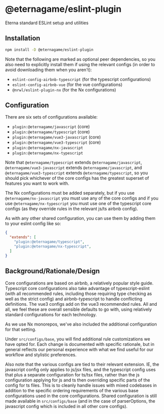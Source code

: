 # @eternagame/eslint-plugin

Eterna standard ESLint setup and utilities

## Installation

```sh
npm install -D @eternagame/eslint-plugin
```

Note that the following are marked as optional peer dependencies, so you also need to explicitly
install them if using the relevant configs (in order to avoid downloading them when you aren't):

- `eslint-config-airbnb-typescript` (for the typescript configurations)
- `eslint-config-airbnb-vue` (for the vue configurations)
- `@nrwl/eslint-plugin-nx` (for the Nx configurations)

## Configuration

There are six sets of configurations available:

- `plugin:@eternagame/javascript` (core)
- `plugin:@eternagame/typescript` (core)
- `plugin:@eternagame/vue3-javascript` (core)
- `plugin:@eternagame/vue3-typescript` (core)
- `plugin:@eternagame/nx-javascript`
- `plugin:@eternagame/nx-typescript`

Note that `@eternagame/typescript` extends `@eternagame/javascript`, `@eternagame/vue3-javascript` extends
`@eternagame/javascript`, and `@eternagame/vue3-typescript` extends `@eternagame/typescript`, so you should
pick whichever of the core configs has the greatest superset of features you want to work with.

The Nx configurations must be added separately, but if you use `@eternagame/nx-javascript` you must
use any of the core configs and if you use `@eternagame/nx-typescript` you must use one of the
typescript core configs (as they override rules in the relevant js/ts airbnb config).

As with any other shared configuration, you can use them by adding them to your eslint config like so:
```json
{
  "extends": [
    "plugin:@eternagame/typescript",
    "plugin:@eternagame/nx-typescript",
  ]
}
```

## Background/Rationale/Design

Core configurations are based on airbnb, a relatively popular style guide. Typescript core
configurations also take advantage of typescript-eslint (with all recommended rules, including those
requiring type checking as well as the strict config) and airbnb-typescript to handle conflicting
definitions. The vue3 configs add on the vue3 recommended rules. All and all, we feel these are
overall sensible defaults to go with, using relatively standard configurations for each technology.

As we use Nx monorepos, we've also included the additional configuration for that setting.

Under `src/configs/base`, you will find additional rule customizations we have opted for. Each change is
documented with specific rationale, but in general reflects our personal experience with what we find
useful for our workflow and stylistic preferences.

Also note that the various configs are tied to their relevant extension. IE, the javascript config
only applies to js/jsx files, and the typescript config uses that plus a separate configuration
for ts/tsx files, rather than the js configuration applying for js and ts then overriding specific
parts of the config for ts files. This is to cleanly handle issues with mixed codebases in addition
to the specific ordering requirements of the various base configurations used in the core configurations.
Shared configuration is still made available in `src/configs/base` (and in the case of parserOptions, the
javascript config which is included in all other core configs).
